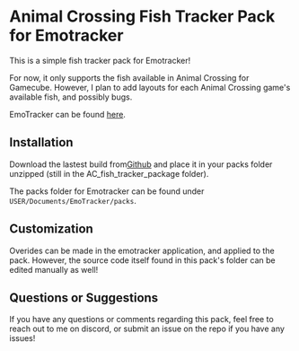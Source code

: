 # Animal Crossing Fish Tracker Pack for Emotracker

This is a simple fish tracker pack for Emotracker! 

For now, it only supports the fish available in Animal Crossing for Gamecube. However, I plan to add layouts for each Animal Crossing game's available fish, and possibly bugs.

EmoTracker can be found [here](https://emotracker.net).

## Installation

Download the lastest build from[Github](https://github.com/NTumminaro/AC-fish-tracker-package) and place it in your packs folder unzipped (still in the AC_fish_tracker_package folder).

The packs folder for Emotracker can be found under `USER/Documents/EmoTracker/packs`.

## Customization

Overides can be made in the emotracker application, and applied to the pack. However, the source code itself found in this pack's folder can be edited manually as well!

## Questions or Suggestions

If you have any questions or comments regarding this pack, feel free to reach out to me on discord, or submit an issue on the repo if you have any issues!
